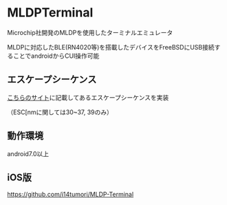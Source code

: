 # MLDPTerminal

Microchip社開発のMLDPを使用したターミナルエミュレータ

MLDPに対応したBLE(RN4020等)を搭載したデバイスをFreeBSDにUSB接続することでandroidからCUI操作可能

## エスケープシーケンス
[こちらのサイト](https://www.mm2d.net/main/prog/c/console-02.html )に記載してあるエスケープシーケンスを実装

（ESC[nmに関しては30~37, 39のみ）

## 動作環境
android7.0以上

## iOS版
https://github.com/i14tumori/MLDP-Terminal
